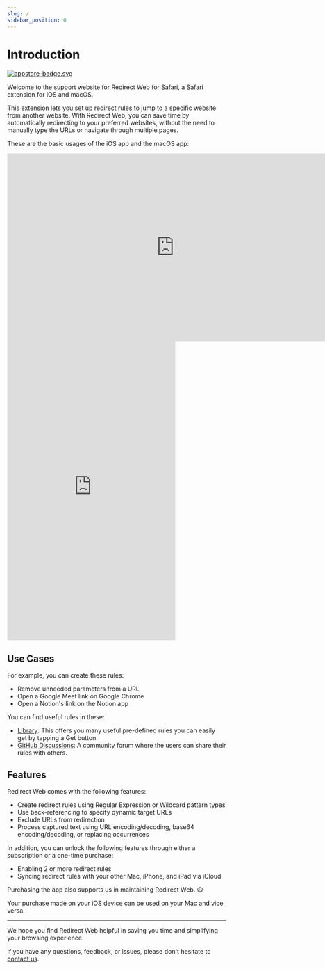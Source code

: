 ```yaml
---
slug: /
sidebar_position: 0
---
```


# Introduction

[![appstore-badge.svg](/img/appstore-badge.svg)](https://apps.apple.com/au/app/id1571283503)

Welcome to the support website for Redirect Web for Safari, a Safari extension for iOS and macOS.

This extension lets you set up redirect rules to jump to a specific website from another website. With Redirect Web, you can save time by automatically redirecting to your preferred websites, without the need to manually type the URLs or navigate through multiple pages.

These are the basic usages of the iOS app and the macOS app:

<iframe width="768" height="432" src="https://www.youtube.com/embed/5eU89Gu73SQ" title="YouTube video player" frameborder="0" allow="accelerometer; autoplay; clipboard-write; encrypted-media; gyroscope; picture-in-picture; web-share" allowfullscreen></iframe>

<iframe width="387" height="688" src="https://www.youtube.com/embed/NaQ5X-v-qJU" title="YouTube video player" frameborder="0" allow="accelerometer; autoplay; clipboard-write; encrypted-media; gyroscope; picture-in-picture; web-share" allowfullscreen></iframe>

## Use Cases

For example, you can create these rules:

- Remove unneeded parameters from a URL
- Open a Google Meet link on Google Chrome
- Open a Notion's link on the Notion app

You can find useful rules in these:

- [Library](library): This offers you many useful pre-defined rules you can easily get by tapping a Get button.
- [GitHub Discussions](https://github.com/mshibanami/redirect-web/discussions/categories/redirect-rules): A community forum where the users can share their rules with others.

## Features

Redirect Web comes with the following features:

- Create redirect rules using Regular Expression or Wildcard pattern types
- Use back-referencing to specify dynamic target URLs
- Exclude URLs from redirection
- Process captured text using URL encoding/decoding, base64 encoding/decoding, or replacing occurrences

In addition, you can unlock the following features through either a subscription or a one-time purchase:

- Enabling 2 or more redirect rules
- Syncing redirect rules with your other Mac, iPhone, and iPad via iCloud

Purchasing the app also supports us in maintaining Redirect Web. 😃

Your purchase made on your iOS device can be used on your Mac and vice versa.

---

We hope you find Redirect Web helpful in saving you time and simplifying your browsing experience.

If you have any questions, feedback, or issues, please don't hesitate to [contact us](contact-us).

